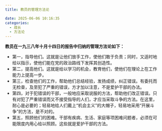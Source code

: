 ```yaml
---
title: 教员的管理方法论

date: 2025-06-06 10:16:35
categories:
  - 成长
  - 方法论
---
```

**教员在一九三八年十月十四日的报告中归纳的管理方法论如下：**
- 第一，指导他们。这就是让他们放手工作，使他们敢于负责；同时，又适时地给以指示，使他们能在党的政治路线下发挥其创造性。
- 第二，提高他们。这就是给以学习的机会，教育他们，使他们在理论上在工作能力上提高一步。
- 第三，检查他们的工作，帮助他们总结经验，发扬成绩，纠正错误。有委托而无检查，及至犯了严重的错误，方才加以注意，不是爱护干部的办法。
- 第四，对于犯错误的干部，一般地应采取说服的方法，帮助他们改正错误。只有对犯了严重错误而又不接受指导的人们，才应当采取斗争的方法。在这里，耐心是必要的；轻易地给人们戴上“机会主义”的大帽子，轻易地采用“开展斗争”的方法，是不对的。
- 第五，照顾他们的困难。干部有疾病、生活、家庭等项困难问题者，必须在可能限度内用心给以照顾。这些就是爱护干部的方法。